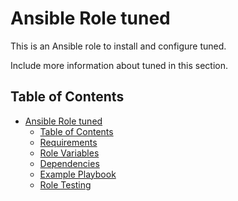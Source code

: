 Ansible Role tuned
=========

This is an Ansible role to install and configure tuned.

Include more information about tuned in this section.

Table of Contents
-----------------
- [Ansible Role tuned](#ansible-role-tuned)
  - [Table of Contents](#table-of-contents)
  - [Requirements](#requirements)
  - [Role Variables](#role-variables)
  - [Dependencies](#dependencies)
  - [Example Playbook](#example-playbook)
  - [Role Testing](#role-testing)
